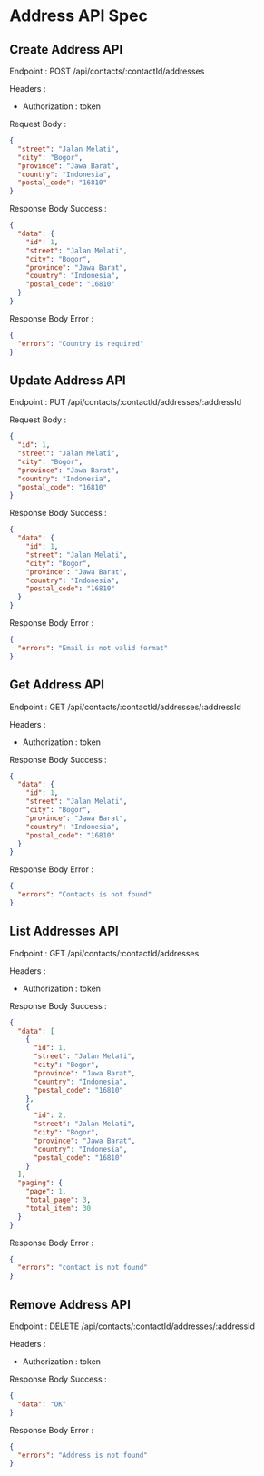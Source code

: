 # Address  API Spec

## Create Address API

Endpoint : POST /api/contacts/:contactId/addresses

Headers :
- Authorization : token

Request Body :

```json
{
  "street": "Jalan Melati",
  "city": "Bogor",
  "province": "Jawa Barat",
  "country": "Indonesia",
  "postal_code": "16810"
}
```

Response Body Success : 

```json
{
  "data": {
    "id": 1,
    "street": "Jalan Melati",
    "city": "Bogor",
    "province": "Jawa Barat",
    "country": "Indonesia",
    "postal_code": "16810"
  }
}
```

Response Body Error :

```json
{
  "errors": "Country is required"
}
```

## Update Address API

Endpoint : PUT /api/contacts/:contactId/addresses/:addressId

Request Body :

```json
{
  "id": 1,
  "street": "Jalan Melati",
  "city": "Bogor",
  "province": "Jawa Barat",
  "country": "Indonesia",
  "postal_code": "16810"
}
```

Response Body Success :

```json
{
  "data": {
    "id": 1,
    "street": "Jalan Melati",
    "city": "Bogor",
    "province": "Jawa Barat",
    "country": "Indonesia",
    "postal_code": "16810"
  }
}
```

Response Body Error :

```json
{
  "errors": "Email is not valid format"
}
```

## Get Address API

Endpoint : GET /api/contacts/:contactId/addresses/:addressId

Headers :
- Authorization : token

Response Body Success :

```json
{
  "data": {
    "id": 1,
    "street": "Jalan Melati",
    "city": "Bogor",
    "province": "Jawa Barat",
    "country": "Indonesia",
    "postal_code": "16810"
  }
}
```

Response Body Error :

```json
{
  "errors": "Contacts is not found"
}
```

## List Addresses API

Endpoint : GET /api/contacts/:contactId/addresses

Headers :
- Authorization : token

Response Body Success :

```json
{
  "data": [
    {
      "id": 1,
      "street": "Jalan Melati",
      "city": "Bogor",
      "province": "Jawa Barat",
      "country": "Indonesia",
      "postal_code": "16810"
    },
    {
      "id": 2,
      "street": "Jalan Melati",
      "city": "Bogor",
      "province": "Jawa Barat",
      "country": "Indonesia",
      "postal_code": "16810"
    }
  ],
  "paging": {
    "page": 1,
    "total_page": 3,
    "total_item": 30
  }
}
```

Response Body Error :

```json
{
  "errors": "contact is not found"
}
```

## Remove Address API

Endpoint : DELETE /api/contacts/:contactId/addresses/:addressId

Headers :
- Authorization : token

Response Body Success :

```json
{
  "data": "OK"
}
```

Response Body Error :

```json
{
  "errors": "Address is not found"
}
```
